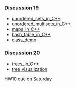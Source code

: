 ### Discussion 19 
- [unordered_sets_in_C++](https://github.com/nikunjsanghai/Intermediate_Programming_Cplusplus/blob/main/Week10/unordered_set_in_STL.md)
- [unordered_multisets_in_C++](https://github.com/nikunjsanghai/Intermediate_Programming_Cplusplus/blob/main/Week10/unordered_multiset_in_STL.md)
- [maps_in_C++](https://github.com/nikunjsanghai/Intermediate_Programming_Cplusplus/blob/main/Week10/Map_in_STL.md)
- [hash_table_in_C++]()
- [class_demo]()
### Discussion 20
- [trees_in_C++](https://github.com/nikunjsanghai/Intermediate_Programming_Cplusplus/blob/main/Week10/binary_seach_tree.md)
- [tree_visualization](https://www.cs.usfca.edu/~galles/visualization/BST.html)

HW10 due on Saturday 
